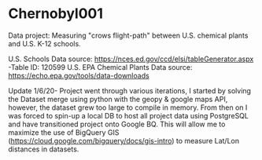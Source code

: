 # Chernobyl001
Data project: Measuring "crows flight-path" between U.S. chemical plants and U.S. K-12 schools.

U.S. Schools Data source: https://nces.ed.gov/ccd/elsi/tableGenerator.aspx
  -Table ID: 120599
U.S. EPA Chemical Plants Data source: https://echo.epa.gov/tools/data-downloads

Update 1/6/20-
Project went through various iterations, I started by solving the Dataset merge using python with the geopy & google maps API, 
however, the dataset grew too large to compile in memory. From then on I was forced to spin-up a local DB to host all project data
using PostgreSQL and have transitioned project onto Google BQ. This will allow me to maximize the use of BigQuery GIS (https://cloud.google.com/bigquery/docs/gis-intro)
to measure Lat/Lon distances in datasets.
